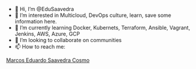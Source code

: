- 👋 Hi, I’m @EduSaavedra
- 👀 I’m interested in Multicloud, DevOps culture, learn, save some information here.
- 🌱 I’m currently learning Docker, Kubernets, Terraform, Ansible, Vagrant, Jenkins, AWS, Azure, GCP
- 💞️ I’m looking to collaborate on communities
- 📫 How to reach me:

<script src="https://platform.linkedin.com/badges/js/profile.js" async defer type="text/javascript"></script>
<div class="badge-base LI-profile-badge" data-locale="en_US" data-size="medium" data-theme="light" data-type="VERTICAL" data-vanity="saavedraeduardo" data-version="v1"><a class="badge-base__link LI-simple-link" href="https://br.linkedin.com/in/saavedraeduardo/en?trk=profile-badge">Marcos Eduardo Saavedra Cosmo</a></div>

<!---
EduSaavedra/EduSaavedra is a ✨ special ✨ repository because its `README.md` (this file) appears on your GitHub profile.
You can click the Preview link to take a look at your changes.
--->
